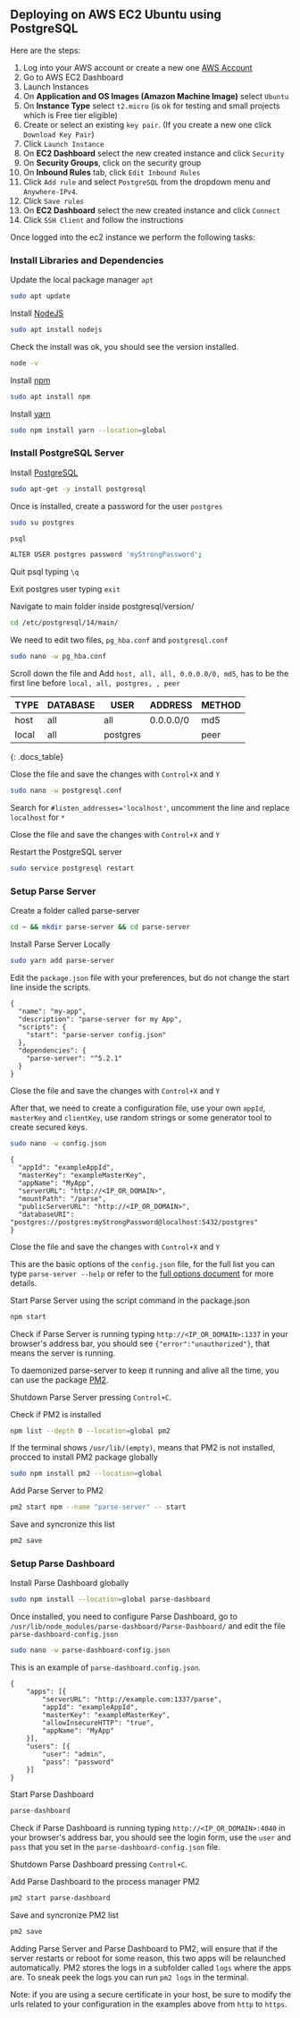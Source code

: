 ## Deploying on AWS EC2 Ubuntu using PostgreSQL

Here are the steps:

1. Log into your AWS account or create a new one [AWS Account](https://aws.amazon.com/premiumsupport/knowledge-center/create-and-activate-aws-account/)
2. Go to AWS EC2 Dashboard
3. Launch Instances
4. On **Application and OS Images (Amazon Machine Image)** select `Ubuntu`
5. On **Instance Type** select `t2.micro` (is ok for testing and small projects which is Free tier eligible)
6. Create or select an existing `key pair`. (If you create a new one click `Download Key Pair`)
7. Click `Launch Instance`
8. On **EC2 Dashboard** select the new created instance and click `Security`
9. On **Security Groups**, click on the security group
10. On **Inbound Rules** tab, click `Edit Inbound Rules`
11. Click `Add rule` and select `PostgreSQL` from the dropdown menu and `Anywhere-IPv4`.
12. Click `Save rules`
13. On **EC2 Dashboard** select the new created instance and click `Connect`
14. Click `SSH Client` and follow the instructions

Once logged into the ec2 instance we perform the following tasks:

### Install Libraries and Dependencies
Update the local package manager `apt` 
```bash
sudo apt update
```
Install [NodeJS](https://nodejs.org)
```bash
sudo apt install nodejs
```
Check the install was ok, you should see the version installed.
```bash
node -v
```

Install [npm](https://www.npmjs.com)
```bash
sudo apt install npm
```

Install [yarn](https://yarnpkg.com)
```bash
sudo npm install yarn --location=global
```

### Install PostgreSQL Server

Install [PostgreSQL](https://www.postgresql.org)
```bash
sudo apt-get -y install postgresql
```
Once is installed, create a password for the user `postgres`

```bash
sudo su postgres
```

```bash
psql
```

```bash
ALTER USER postgres password 'myStrongPassword';
```

Quit psql typing `\q`

Exit postgres user typing `exit`

Navigate to main folder inside postgresql/version/
```bash
cd /etc/postgresql/14/main/
```
We need to edit two files, `pg_hba.conf` and `postgresql.conf`
```bash
sudo nano -w pg_hba.conf
```
Scroll down the file and Add `host, all, all, 0.0.0.0/0, md5`, has to be the first line before `local, all, postgres, , peer`

| TYPE | DATABASE | USER | ADDRESS | METHOD |
| ---- | -------- | ---- | ------- | ------ |
| host | all | all | 0.0.0.0/0 | md5 |
| local | all | postgres |  | peer |
{: .docs_table}

Close the file and save the changes with `Control+X` and `Y`

```bash
sudo nano -w postgresql.conf
```
Search for `#listen_addresses='localhost'`, uncomment the line and replace `localhost` for `*`

Close the file and save the changes with `Control+X` and `Y`

Restart the PostgreSQL server
```bash
sudo service postgresql restart
```

### Setup Parse Server

Create a folder called parse-server
```bash
cd ~ && mkdir parse-server && cd parse-server
```

Install Parse Server Locally
```bash
sudo yarn add parse-server
```

Edit the `package.json` file with your preferences, but do not change the start line inside the scripts.
```jsonc
{
  "name": "my-app",
  "description": "parse-server for my App",
  "scripts": {
    "start": "parse-server config.json"
  },
  "dependencies": {
    "parse-server": "^5.2.1"
  }
}

```
Close the file and save the changes with `Control+X` and `Y`

After that, we need to create a configuration file, use your own `appId`, `masterKey` and `clientKey`, use random strings or some generator tool to create secured keys.

```bash
sudo nano -w config.json
```

```jsonc
{
  "appId": "exampleAppId",
  "masterKey": "exampleMasterKey",
  "appName": "MyApp",
  "serverURL": "http://<IP_OR_DOMAIN>",
  "mountPath": "/parse",
  "publicServerURL": "http://<IP_OR_DOMAIN>",
  "databaseURI": "postgres://postgres:myStrongPassword@localhost:5432/postgres"
}
```
Close the file and save the changes with `Control+X` and `Y`

This are the basic options of the `config.json` file, for the full list you can type `parse-server --help` or refer to the [full options document](https://parseplatform.org/parse-server/api/5.2.0/ParseServerOptions.html) for more details.


Start Parse Server using the script command in the package.json
```bash
npm start
```

Check if Parse Server is running typing `http://<IP_OR_DOMAIN>:1337` in your browser's address bar, you should see `{"error":"unauthorized"}`, that means the server is running.

To daemonized parse-server to keep it running and alive all the time, you can use the package [PM2](https://pm2.keymetrics.io).

Shutdown Parse Server pressing `Control+C`.

Check if PM2 is installed
 ```bash
 npm list --depth 0 --location=global pm2
 ``` 
If the terminal shows `/usr/lib/(empty)`, means that PM2 is not installed, procced to install PM2 package globally
```bash
sudo npm install pm2 --location=global
```
Add Parse Server to PM2
 ```bash
pm2 start npm --name "parse-server" -- start
``` 
Save and syncronize this list
```bash
pm2 save
``` 

### Setup Parse Dashboard

Install Parse Dashboard globally
```bash
sudo npm install --location=global parse-dashboard
```

Once installed, you need to configure Parse Dashboard, go to `/usr/lib/node_modules/parse-dashboard/Parse-Dashboard/` and edit the file `parse-dashboard-config.json`
```bash
sudo nano -w parse-dashboard-config.json
```
This is an example of `parse-dashboard.config.json`.
```jsonc
{
	"apps": [{
		"serverURL": "http://example.com:1337/parse",
		"appId": "exampleAppId",
		"masterKey": "exampleMasterKey",
		"allowInsecureHTTP": "true",
		"appName": "MyApp"
	}],
	"users": [{
		"user": "admin",
		"pass": "password"
	}]
}
```

Start Parse Dashboard
```bash
parse-dashboard
```

Check if Parse Dashboard is running typing `http://<IP_OR_DOMAIN>:4040` in your browser's address bar, you should see the login form, use the `user` and `pass` that you set in the `parse-dashboard-config.json` file.

Shutdown Parse Dashboard pressing `Control+C`.

Add Parse Dashboard to the process manager PM2
```bash
pm2 start parse-dashboard
``` 
 Save and syncronize PM2 list
```bash
pm2 save
``` 

Adding Parse Server and Parse Dashboard to PM2, will ensure that if the server restarts or reboot for some reason, this two apps will be relaunched automatically.
PM2 stores the logs in a subfolder called `logs` where the apps are. To sneak peek the logs you can run `pm2 logs` in the terminal.

Note: if you are using a secure certificate in your host, be sure to modify the urls related to your configuration in the examples above from `http` to `https`.